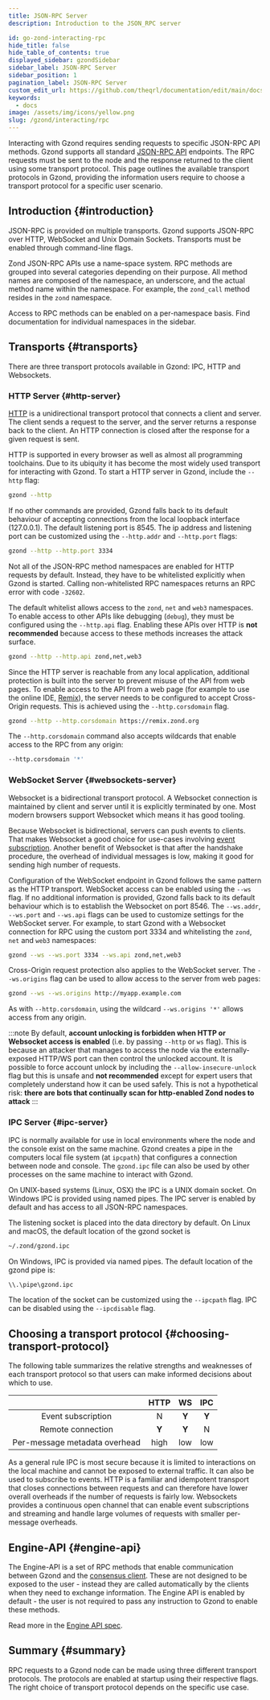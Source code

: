 ```yaml
---
title: JSON-RPC Server
description: Introduction to the JSON_RPC server

id: go-zond-interacting-rpc
hide_title: false
hide_table_of_contents: true
displayed_sidebar: gzondSidebar
sidebar_label: JSON-RPC Server
sidebar_position: 1
pagination_label: JSON-RPC Server
custom_edit_url: https://github.com/theqrl/documentation/edit/main/docs/getting-started.md
keywords:
  - docs
image: /assets/img/icons/yellow.png
slug: /gzond/interacting/rpc
---
```


Interacting with Gzond requires sending requests to specific JSON-RPC API methods. Gzond supports all standard [JSON-RPC API](https://github.com/zond/execution-apis) endpoints.
The RPC requests must be sent to the node and the response returned to the client using some transport protocol. This page outlines the available transport protocols in Gzond, providing the information users require to choose a transport protocol for a specific user scenario.

## Introduction \{#introduction}

JSON-RPC is provided on multiple transports. Gzond supports JSON-RPC over HTTP, WebSocket and Unix Domain Sockets. Transports must be enabled through
command-line flags.

Zond JSON-RPC APIs use a name-space system. RPC methods are grouped into several categories depending on their purpose. All method names are composed of
the namespace, an underscore, and the actual method name within the namespace. For example, the `zond_call` method resides in the `zond` namespace.

Access to RPC methods can be enabled on a per-namespace basis. Find documentation for individual namespaces in the sidebar.

## Transports \{#transports}

There are three transport protocols available in Gzond: IPC, HTTP and Websockets.

### HTTP Server \{#http-server}

[HTTP](https://developer.mozilla.org/en-US/docs/Web/HTTP) is a unidirectional transport protocol that connects a client and server. The client sends a request to the server, and the server returns a response back to the client. An HTTP connection is closed after the response for a given request is sent.

HTTP is supported in every browser as well as almost all programming toolchains. Due to its ubiquity it has become the most widely used transport for interacting with Gzond. To start a HTTP server in Gzond, include the `--http` flag:

```sh
gzond --http
```

If no other commands are provided, Gzond falls back to its default behaviour of accepting connections from the local loopback interface (127.0.0.1). The default listening port is 8545. The ip address and listening port can be customized using the `--http.addr` and `--http.port` flags:

```sh
gzond --http --http.port 3334
```

Not all of the JSON-RPC method namespaces are enabled for HTTP requests by default. Instead, they have to be whitelisted explicitly when Gzond is started. Calling non-whitelisted RPC namespaces returns an RPC error with code `-32602`.

The default whitelist allows access to the `zond`, `net` and `web3` namespaces. To enable access to other APIs like debugging (`debug`), they must be configured using the `--http.api` flag. Enabling these APIs over HTTP is **not recommended** because access to these methods increases the attack surface.

```sh
gzond --http --http.api zond,net,web3
```

Since the HTTP server is reachable from any local application, additional protection is built into the server to prevent misuse of the API from web pages. To enable access to the API from a web page (for example to use the online IDE, [Remix](https://remix.zond.org)), the server needs to be configured to accept Cross-Origin requests. This is achieved using the `--http.corsdomain` flag.

```sh
gzond --http --http.corsdomain https://remix.zond.org
```

The `--http.corsdomain` command also accepts wildcards that enable access to the RPC from any origin:

```sh
--http.corsdomain '*'
```

### WebSocket Server \{#websockets-server}

Websocket is a bidirectional transport protocol. A Websocket connection is maintained by client and server until it is explicitly terminated by one. Most modern browsers support Websocket which means it has good tooling.

Because Websocket is bidirectional, servers can push events to clients. That makes Websocket a good choice for use-cases involving [event subscription](/docs/interacting-with-gzond/rpc/pubsub). Another benefit of Websocket is that after the handshake procedure, the overhead of individual messages is low,
making it good for sending high number of requests.

Configuration of the WebSocket endpoint in Gzond follows the same pattern as the HTTP transport. WebSocket access can be enabled using the `--ws` flag. If no additional information is provided, Gzond falls back to its default behaviour which is to establish the Websocket on port 8546. The `--ws.addr`, `--ws.port` and `--ws.api` flags can be used to customize settings for the WebSocket server. For example, to start Gzond with a Websocket connection for RPC using
the custom port 3334 and whitelisting the `zond`, `net` and `web3` namespaces:

```sh
gzond --ws --ws.port 3334 --ws.api zond,net,web3
```

Cross-Origin request protection also applies to the WebSocket server. The `--ws.origins` flag can be used to allow access to the server from web pages:

```sh
gzond --ws --ws.origins http://myapp.example.com
```

As with `--http.corsdomain`, using the wildcard `--ws.origins '*'` allows access from any origin.

:::note
By default, **account unlocking is forbidden when HTTP or Websocket access is enabled** (i.e. by passing `--http` or `ws` flag). This is because an attacker that manages to access the node via the externally-exposed HTTP/WS port can then control the unlocked account. It is possible to force account unlock by including the `--allow-insecure-unlock` flag but this is unsafe and **not recommended** except for expert users that completely understand how it can be used safely. This is not a hypothetical risk: **there are bots that continually scan for http-enabled Zond nodes to attack**
:::

### IPC Server \{#ipc-server}

IPC is normally available for use in local environments where the node and the console exist on the same machine. Gzond creates a pipe in the computers local file system (at `ipcpath`) that configures a connection between node and console. The `gzond.ipc` file can also be used by other processes on the same machine to interact with Gzond.

On UNIX-based systems (Linux, OSX) the IPC is a UNIX domain socket. On Windows IPC is provided using named pipes. The IPC server is enabled by default and has access to all JSON-RPC namespaces.

The listening socket is placed into the data directory by default. On Linux and macOS, the default location of the gzond socket is

```sh
~/.zond/gzond.ipc
```

On Windows, IPC is provided via named pipes. The default location of the gzond pipe is:

```sh
\\.\pipe\gzond.ipc
```

The location of the socket can be customized using the `--ipcpath` flag. IPC can be disabled
using the `--ipcdisable` flag.

## Choosing a transport protocol \{#choosing-transport-protocol}

The following table summarizes the relative strengths and weaknesses of each transport protocol so that users can make informed decisions about which to use.

|                               | HTTP  |  WS   |  IPC  |
| :---------------------------: | :---: | :---: | :---: |
|      Event subscription       |   N   | **Y** | **Y** |
|       Remote connection       | **Y** | **Y** |   N   |
| Per-message metadata overhead | high  |  low  |  low  |

As a general rule IPC is most secure because it is limited to interactions on the local machine and cannot be exposed to external traffic. It can also be used to subscribe to events. HTTP is a familiar and idempotent transport that closes connections between requests and can therefore have lower overall overheads if the number of requests is fairly low. Websockets provides a continuous open channel that can enable event subscriptions and streaming and handle large volumes of requests with smaller per-message overheads.

## Engine-API \{#engine-api}

The Engine-API is a set of RPC methods that enable communication between Gzond and the [consensus client](/docs/getting-started/consensus-clients). These are not designed to be exposed to the user - instead they are called automatically by the clients when they need to exchange information. The Engine API is enabled by default - the user is not required to pass any instruction to Gzond to enable these methods.

Read more in the [Engine API spec](https://github.com/zond/execution-apis/blob/main/src/engine).

## Summary \{#summary}

RPC requests to a Gzond node can be made using three different transport protocols. The protocols are enabled at startup using their respective flags. The right choice of transport protocol depends on the specific use case.
